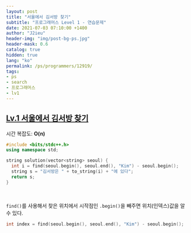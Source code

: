 ```yaml
---
layout: post
title: "서울에서 김서방 찾기"
subtitle: "프로그래머스 Level 1 - 연습문제"
date: 2021-07-03 07:10:00 +1400
author: "J2ieu"
header-img: "img/post-bg-ps.jpg"
header-mask: 0.6
catalog: true
hidden: true
lang: "ko"
permalink: /ps/programmers/12919/
tags:
- ps
- search
- 프로그래머스
- lv1
---
```


## [Lv.1 서울에서 김서방 찾기](https://programmers.co.kr/learn/courses/30/lessons/12919)

시간 복잡도: **O(n)**

```cpp
#include <bits/stdc++.h>
using namespace std;

string solution(vector<string> seoul) {
  int i = find(seoul.begin(), seoul.end(), "Kim") - seoul.begin();
  string s = "김서방은 " + to_string(i) + "에 있다";
  return s;
}
```

<br>

`find()`를 사용해서 찾은 위치에서 시작점인 `.begin()`을 빼주면 위치(인덱스)값을 알 수 있다. 
```cpp
int index = find(seoul.begin(), seoul.end(), "Kim") - seoul.begin();
```
